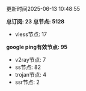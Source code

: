 更新时间2025-06-13 10:48:55

**总订阅: 23**
**总节点: 5128**
- vless节点: 17

**google ping有效节点: 95**
- v2ray节点: 7
- ss节点: 82
- trojan节点: 4
- ssr节点: 2
